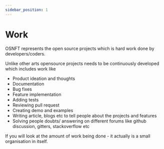 ```yaml
---
sidebar_position: 1
---
```


# Work

OSNFT represents the open source projects which is hard work done by developers/coders. 

Unlike other arts opensource projects needs to be continuously developed which includes work like 

* Product ideation and thoughts
* Documentation
* Bug fixes
* Feature implementation
* Adding tests
* Reviewing pull request
* Creating demo and examples
* Writing article, blogs etc to tell people about the projects and features
* Solving people doubts/ answering on different forums like github discussion, gitters, stackoverflow etc

If you will look at the amount of work being done - it actually is a small organisation in itself.